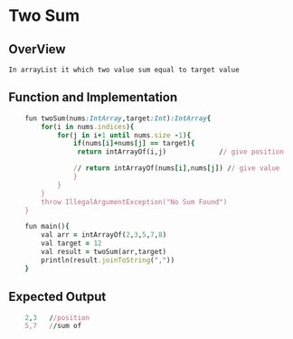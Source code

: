 # Two Sum

## OverView

   	In arrayList it which two value sum equal to target value

## Function and Implementation

```ruby
	fun twoSum(nums:IntArray,target:Int):IntArray{
		for(i in nums.indices){
			for(j in i+1 until nums.size -1){
				if(nums[i]+nums[j] == target){
				 return intArrayOf(i,j) 			// give position

				// return intArrayOf(nums[i],nums[j]) // give value
				}
			}
		}
		throw IllegalArgumentException("No Sum Found")
	}
```

```ruby
	fun main(){
		val arr = intArrayOf(2,3,5,7,8)
    	val target = 12
   		val result = twoSum(arr,target)
    	println(result.joinToString(","))
	}
```

## Expected Output

```ruby
	2,3   //position
	5,7   //sum of
```